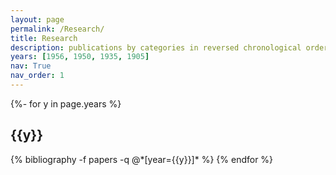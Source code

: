 ```yaml
---
layout: page
permalink: /Research/
title: Research
description: publications by categories in reversed chronological order. generated by jekyll-scholar.
years: [1956, 1950, 1935, 1905]
nav: True
nav_order: 1
---
```

<!-- _pages/publications.md -->
<div class="publications">

{%- for y in page.years %}
  <h2 class="year">{{y}}</h2>
  {% bibliography -f papers -q @*[year={{y}}]* %}
{% endfor %}

</div>
